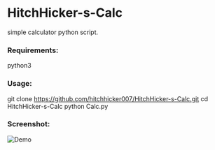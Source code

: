 # HitchHicker-s-Calc

simple calculator python script.

### Requirements:
python3

### Usage:
git clone https://github.com/hitchhicker007/HitchHicker-s-Calc.git
cd HitchHicker-s-Calc
python Calc.py

### Screenshot:
![Demo](demo/pattern.gif)
